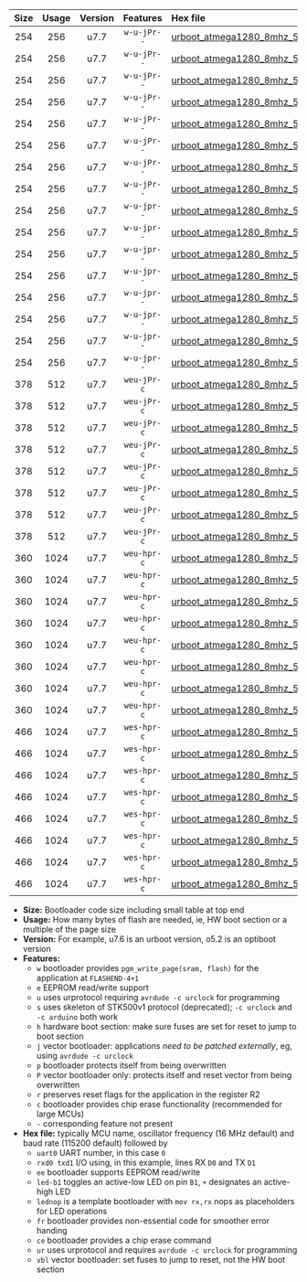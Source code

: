 |Size|Usage|Version|Features|Hex file|
|:-:|:-:|:-:|:-:|:--|
|254|256|u7.7|`w-u-jPr--`|[urboot_atmega1280_8mhz_500000bps_uart0_rxe0_txe1_led+b7_ur_vbl.hex](https://raw.githubusercontent.com/stefanrueger/urboot.hex/main/mcus/atmega1280/fcpu_8mhz/500000_bps/urboot_atmega1280_8mhz_500000bps_uart0_rxe0_txe1_led+b7_ur_vbl.hex)|
|254|256|u7.7|`w-u-jPr--`|[urboot_atmega1280_8mhz_500000bps_uart0_rxe0_txe1_lednop_ur_vbl.hex](https://raw.githubusercontent.com/stefanrueger/urboot.hex/main/mcus/atmega1280/fcpu_8mhz/500000_bps/urboot_atmega1280_8mhz_500000bps_uart0_rxe0_txe1_lednop_ur_vbl.hex)|
|254|256|u7.7|`w-u-jPr--`|[urboot_atmega1280_8mhz_500000bps_uart1_rxd2_txd3_led+b7_ur_vbl.hex](https://raw.githubusercontent.com/stefanrueger/urboot.hex/main/mcus/atmega1280/fcpu_8mhz/500000_bps/urboot_atmega1280_8mhz_500000bps_uart1_rxd2_txd3_led+b7_ur_vbl.hex)|
|254|256|u7.7|`w-u-jPr--`|[urboot_atmega1280_8mhz_500000bps_uart1_rxd2_txd3_lednop_ur_vbl.hex](https://raw.githubusercontent.com/stefanrueger/urboot.hex/main/mcus/atmega1280/fcpu_8mhz/500000_bps/urboot_atmega1280_8mhz_500000bps_uart1_rxd2_txd3_lednop_ur_vbl.hex)|
|254|256|u7.7|`w-u-jPr--`|[urboot_atmega1280_8mhz_500000bps_uart2_rxh0_txh1_led+b7_ur_vbl.hex](https://raw.githubusercontent.com/stefanrueger/urboot.hex/main/mcus/atmega1280/fcpu_8mhz/500000_bps/urboot_atmega1280_8mhz_500000bps_uart2_rxh0_txh1_led+b7_ur_vbl.hex)|
|254|256|u7.7|`w-u-jPr--`|[urboot_atmega1280_8mhz_500000bps_uart2_rxh0_txh1_lednop_ur_vbl.hex](https://raw.githubusercontent.com/stefanrueger/urboot.hex/main/mcus/atmega1280/fcpu_8mhz/500000_bps/urboot_atmega1280_8mhz_500000bps_uart2_rxh0_txh1_lednop_ur_vbl.hex)|
|254|256|u7.7|`w-u-jPr--`|[urboot_atmega1280_8mhz_500000bps_uart3_rxj0_txj1_led+b7_ur_vbl.hex](https://raw.githubusercontent.com/stefanrueger/urboot.hex/main/mcus/atmega1280/fcpu_8mhz/500000_bps/urboot_atmega1280_8mhz_500000bps_uart3_rxj0_txj1_led+b7_ur_vbl.hex)|
|254|256|u7.7|`w-u-jPr--`|[urboot_atmega1280_8mhz_500000bps_uart3_rxj0_txj1_lednop_ur_vbl.hex](https://raw.githubusercontent.com/stefanrueger/urboot.hex/main/mcus/atmega1280/fcpu_8mhz/500000_bps/urboot_atmega1280_8mhz_500000bps_uart3_rxj0_txj1_lednop_ur_vbl.hex)|
|254|256|u7.7|`w-u-jpr--`|[urboot_atmega1280_8mhz_500000bps_uart0_rxe0_txe1_led+b7_fr_ur_vbl.hex](https://raw.githubusercontent.com/stefanrueger/urboot.hex/main/mcus/atmega1280/fcpu_8mhz/500000_bps/urboot_atmega1280_8mhz_500000bps_uart0_rxe0_txe1_led+b7_fr_ur_vbl.hex)|
|254|256|u7.7|`w-u-jpr--`|[urboot_atmega1280_8mhz_500000bps_uart0_rxe0_txe1_lednop_fr_ur_vbl.hex](https://raw.githubusercontent.com/stefanrueger/urboot.hex/main/mcus/atmega1280/fcpu_8mhz/500000_bps/urboot_atmega1280_8mhz_500000bps_uart0_rxe0_txe1_lednop_fr_ur_vbl.hex)|
|254|256|u7.7|`w-u-jpr--`|[urboot_atmega1280_8mhz_500000bps_uart1_rxd2_txd3_led+b7_fr_ur_vbl.hex](https://raw.githubusercontent.com/stefanrueger/urboot.hex/main/mcus/atmega1280/fcpu_8mhz/500000_bps/urboot_atmega1280_8mhz_500000bps_uart1_rxd2_txd3_led+b7_fr_ur_vbl.hex)|
|254|256|u7.7|`w-u-jpr--`|[urboot_atmega1280_8mhz_500000bps_uart1_rxd2_txd3_lednop_fr_ur_vbl.hex](https://raw.githubusercontent.com/stefanrueger/urboot.hex/main/mcus/atmega1280/fcpu_8mhz/500000_bps/urboot_atmega1280_8mhz_500000bps_uart1_rxd2_txd3_lednop_fr_ur_vbl.hex)|
|254|256|u7.7|`w-u-jpr--`|[urboot_atmega1280_8mhz_500000bps_uart2_rxh0_txh1_led+b7_fr_ur_vbl.hex](https://raw.githubusercontent.com/stefanrueger/urboot.hex/main/mcus/atmega1280/fcpu_8mhz/500000_bps/urboot_atmega1280_8mhz_500000bps_uart2_rxh0_txh1_led+b7_fr_ur_vbl.hex)|
|254|256|u7.7|`w-u-jpr--`|[urboot_atmega1280_8mhz_500000bps_uart2_rxh0_txh1_lednop_fr_ur_vbl.hex](https://raw.githubusercontent.com/stefanrueger/urboot.hex/main/mcus/atmega1280/fcpu_8mhz/500000_bps/urboot_atmega1280_8mhz_500000bps_uart2_rxh0_txh1_lednop_fr_ur_vbl.hex)|
|254|256|u7.7|`w-u-jpr--`|[urboot_atmega1280_8mhz_500000bps_uart3_rxj0_txj1_led+b7_fr_ur_vbl.hex](https://raw.githubusercontent.com/stefanrueger/urboot.hex/main/mcus/atmega1280/fcpu_8mhz/500000_bps/urboot_atmega1280_8mhz_500000bps_uart3_rxj0_txj1_led+b7_fr_ur_vbl.hex)|
|254|256|u7.7|`w-u-jpr--`|[urboot_atmega1280_8mhz_500000bps_uart3_rxj0_txj1_lednop_fr_ur_vbl.hex](https://raw.githubusercontent.com/stefanrueger/urboot.hex/main/mcus/atmega1280/fcpu_8mhz/500000_bps/urboot_atmega1280_8mhz_500000bps_uart3_rxj0_txj1_lednop_fr_ur_vbl.hex)|
|378|512|u7.7|`weu-jPr-c`|[urboot_atmega1280_8mhz_500000bps_uart0_rxe0_txe1_ee_led+b7_fr_ce_ur_vbl.hex](https://raw.githubusercontent.com/stefanrueger/urboot.hex/main/mcus/atmega1280/fcpu_8mhz/500000_bps/urboot_atmega1280_8mhz_500000bps_uart0_rxe0_txe1_ee_led+b7_fr_ce_ur_vbl.hex)|
|378|512|u7.7|`weu-jPr-c`|[urboot_atmega1280_8mhz_500000bps_uart0_rxe0_txe1_ee_lednop_fr_ce_ur_vbl.hex](https://raw.githubusercontent.com/stefanrueger/urboot.hex/main/mcus/atmega1280/fcpu_8mhz/500000_bps/urboot_atmega1280_8mhz_500000bps_uart0_rxe0_txe1_ee_lednop_fr_ce_ur_vbl.hex)|
|378|512|u7.7|`weu-jPr-c`|[urboot_atmega1280_8mhz_500000bps_uart1_rxd2_txd3_ee_led+b7_fr_ce_ur_vbl.hex](https://raw.githubusercontent.com/stefanrueger/urboot.hex/main/mcus/atmega1280/fcpu_8mhz/500000_bps/urboot_atmega1280_8mhz_500000bps_uart1_rxd2_txd3_ee_led+b7_fr_ce_ur_vbl.hex)|
|378|512|u7.7|`weu-jPr-c`|[urboot_atmega1280_8mhz_500000bps_uart1_rxd2_txd3_ee_lednop_fr_ce_ur_vbl.hex](https://raw.githubusercontent.com/stefanrueger/urboot.hex/main/mcus/atmega1280/fcpu_8mhz/500000_bps/urboot_atmega1280_8mhz_500000bps_uart1_rxd2_txd3_ee_lednop_fr_ce_ur_vbl.hex)|
|378|512|u7.7|`weu-jPr-c`|[urboot_atmega1280_8mhz_500000bps_uart2_rxh0_txh1_ee_led+b7_fr_ce_ur_vbl.hex](https://raw.githubusercontent.com/stefanrueger/urboot.hex/main/mcus/atmega1280/fcpu_8mhz/500000_bps/urboot_atmega1280_8mhz_500000bps_uart2_rxh0_txh1_ee_led+b7_fr_ce_ur_vbl.hex)|
|378|512|u7.7|`weu-jPr-c`|[urboot_atmega1280_8mhz_500000bps_uart2_rxh0_txh1_ee_lednop_fr_ce_ur_vbl.hex](https://raw.githubusercontent.com/stefanrueger/urboot.hex/main/mcus/atmega1280/fcpu_8mhz/500000_bps/urboot_atmega1280_8mhz_500000bps_uart2_rxh0_txh1_ee_lednop_fr_ce_ur_vbl.hex)|
|378|512|u7.7|`weu-jPr-c`|[urboot_atmega1280_8mhz_500000bps_uart3_rxj0_txj1_ee_led+b7_fr_ce_ur_vbl.hex](https://raw.githubusercontent.com/stefanrueger/urboot.hex/main/mcus/atmega1280/fcpu_8mhz/500000_bps/urboot_atmega1280_8mhz_500000bps_uart3_rxj0_txj1_ee_led+b7_fr_ce_ur_vbl.hex)|
|378|512|u7.7|`weu-jPr-c`|[urboot_atmega1280_8mhz_500000bps_uart3_rxj0_txj1_ee_lednop_fr_ce_ur_vbl.hex](https://raw.githubusercontent.com/stefanrueger/urboot.hex/main/mcus/atmega1280/fcpu_8mhz/500000_bps/urboot_atmega1280_8mhz_500000bps_uart3_rxj0_txj1_ee_lednop_fr_ce_ur_vbl.hex)|
|360|1024|u7.7|`weu-hpr-c`|[urboot_atmega1280_8mhz_500000bps_uart0_rxe0_txe1_ee_led+b7_fr_ce_ur.hex](https://raw.githubusercontent.com/stefanrueger/urboot.hex/main/mcus/atmega1280/fcpu_8mhz/500000_bps/urboot_atmega1280_8mhz_500000bps_uart0_rxe0_txe1_ee_led+b7_fr_ce_ur.hex)|
|360|1024|u7.7|`weu-hpr-c`|[urboot_atmega1280_8mhz_500000bps_uart0_rxe0_txe1_ee_lednop_fr_ce_ur.hex](https://raw.githubusercontent.com/stefanrueger/urboot.hex/main/mcus/atmega1280/fcpu_8mhz/500000_bps/urboot_atmega1280_8mhz_500000bps_uart0_rxe0_txe1_ee_lednop_fr_ce_ur.hex)|
|360|1024|u7.7|`weu-hpr-c`|[urboot_atmega1280_8mhz_500000bps_uart1_rxd2_txd3_ee_led+b7_fr_ce_ur.hex](https://raw.githubusercontent.com/stefanrueger/urboot.hex/main/mcus/atmega1280/fcpu_8mhz/500000_bps/urboot_atmega1280_8mhz_500000bps_uart1_rxd2_txd3_ee_led+b7_fr_ce_ur.hex)|
|360|1024|u7.7|`weu-hpr-c`|[urboot_atmega1280_8mhz_500000bps_uart1_rxd2_txd3_ee_lednop_fr_ce_ur.hex](https://raw.githubusercontent.com/stefanrueger/urboot.hex/main/mcus/atmega1280/fcpu_8mhz/500000_bps/urboot_atmega1280_8mhz_500000bps_uart1_rxd2_txd3_ee_lednop_fr_ce_ur.hex)|
|360|1024|u7.7|`weu-hpr-c`|[urboot_atmega1280_8mhz_500000bps_uart2_rxh0_txh1_ee_led+b7_fr_ce_ur.hex](https://raw.githubusercontent.com/stefanrueger/urboot.hex/main/mcus/atmega1280/fcpu_8mhz/500000_bps/urboot_atmega1280_8mhz_500000bps_uart2_rxh0_txh1_ee_led+b7_fr_ce_ur.hex)|
|360|1024|u7.7|`weu-hpr-c`|[urboot_atmega1280_8mhz_500000bps_uart2_rxh0_txh1_ee_lednop_fr_ce_ur.hex](https://raw.githubusercontent.com/stefanrueger/urboot.hex/main/mcus/atmega1280/fcpu_8mhz/500000_bps/urboot_atmega1280_8mhz_500000bps_uart2_rxh0_txh1_ee_lednop_fr_ce_ur.hex)|
|360|1024|u7.7|`weu-hpr-c`|[urboot_atmega1280_8mhz_500000bps_uart3_rxj0_txj1_ee_led+b7_fr_ce_ur.hex](https://raw.githubusercontent.com/stefanrueger/urboot.hex/main/mcus/atmega1280/fcpu_8mhz/500000_bps/urboot_atmega1280_8mhz_500000bps_uart3_rxj0_txj1_ee_led+b7_fr_ce_ur.hex)|
|360|1024|u7.7|`weu-hpr-c`|[urboot_atmega1280_8mhz_500000bps_uart3_rxj0_txj1_ee_lednop_fr_ce_ur.hex](https://raw.githubusercontent.com/stefanrueger/urboot.hex/main/mcus/atmega1280/fcpu_8mhz/500000_bps/urboot_atmega1280_8mhz_500000bps_uart3_rxj0_txj1_ee_lednop_fr_ce_ur.hex)|
|466|1024|u7.7|`wes-hpr-c`|[urboot_atmega1280_8mhz_500000bps_uart0_rxe0_txe1_ee_led+b7_fr_ce.hex](https://raw.githubusercontent.com/stefanrueger/urboot.hex/main/mcus/atmega1280/fcpu_8mhz/500000_bps/urboot_atmega1280_8mhz_500000bps_uart0_rxe0_txe1_ee_led+b7_fr_ce.hex)|
|466|1024|u7.7|`wes-hpr-c`|[urboot_atmega1280_8mhz_500000bps_uart0_rxe0_txe1_ee_lednop_fr_ce.hex](https://raw.githubusercontent.com/stefanrueger/urboot.hex/main/mcus/atmega1280/fcpu_8mhz/500000_bps/urboot_atmega1280_8mhz_500000bps_uart0_rxe0_txe1_ee_lednop_fr_ce.hex)|
|466|1024|u7.7|`wes-hpr-c`|[urboot_atmega1280_8mhz_500000bps_uart1_rxd2_txd3_ee_led+b7_fr_ce.hex](https://raw.githubusercontent.com/stefanrueger/urboot.hex/main/mcus/atmega1280/fcpu_8mhz/500000_bps/urboot_atmega1280_8mhz_500000bps_uart1_rxd2_txd3_ee_led+b7_fr_ce.hex)|
|466|1024|u7.7|`wes-hpr-c`|[urboot_atmega1280_8mhz_500000bps_uart1_rxd2_txd3_ee_lednop_fr_ce.hex](https://raw.githubusercontent.com/stefanrueger/urboot.hex/main/mcus/atmega1280/fcpu_8mhz/500000_bps/urboot_atmega1280_8mhz_500000bps_uart1_rxd2_txd3_ee_lednop_fr_ce.hex)|
|466|1024|u7.7|`wes-hpr-c`|[urboot_atmega1280_8mhz_500000bps_uart2_rxh0_txh1_ee_led+b7_fr_ce.hex](https://raw.githubusercontent.com/stefanrueger/urboot.hex/main/mcus/atmega1280/fcpu_8mhz/500000_bps/urboot_atmega1280_8mhz_500000bps_uart2_rxh0_txh1_ee_led+b7_fr_ce.hex)|
|466|1024|u7.7|`wes-hpr-c`|[urboot_atmega1280_8mhz_500000bps_uart2_rxh0_txh1_ee_lednop_fr_ce.hex](https://raw.githubusercontent.com/stefanrueger/urboot.hex/main/mcus/atmega1280/fcpu_8mhz/500000_bps/urboot_atmega1280_8mhz_500000bps_uart2_rxh0_txh1_ee_lednop_fr_ce.hex)|
|466|1024|u7.7|`wes-hpr-c`|[urboot_atmega1280_8mhz_500000bps_uart3_rxj0_txj1_ee_led+b7_fr_ce.hex](https://raw.githubusercontent.com/stefanrueger/urboot.hex/main/mcus/atmega1280/fcpu_8mhz/500000_bps/urboot_atmega1280_8mhz_500000bps_uart3_rxj0_txj1_ee_led+b7_fr_ce.hex)|
|466|1024|u7.7|`wes-hpr-c`|[urboot_atmega1280_8mhz_500000bps_uart3_rxj0_txj1_ee_lednop_fr_ce.hex](https://raw.githubusercontent.com/stefanrueger/urboot.hex/main/mcus/atmega1280/fcpu_8mhz/500000_bps/urboot_atmega1280_8mhz_500000bps_uart3_rxj0_txj1_ee_lednop_fr_ce.hex)|

- **Size:** Bootloader code size including small table at top end
- **Usage:** How many bytes of flash are needed, ie, HW boot section or a multiple of the page size
- **Version:** For example, u7.6 is an urboot version, o5.2 is an optiboot version
- **Features:**
  + `w` bootloader provides `pgm_write_page(sram, flash)` for the application at `FLASHEND-4+1`
  + `e` EEPROM read/write support
  + `u` uses urprotocol requiring `avrdude -c urclock` for programming
  + `s` uses skeleton of STK500v1 protocol (deprecated); `-c urclock` and `-c arduino` both work
  + `h` hardware boot section: make sure fuses are set for reset to jump to boot section
  + `j` vector bootloader: applications *need to be patched externally*, eg, using `avrdude -c urclock`
  + `p` bootloader protects itself from being overwritten
  + `P` vector bootloader only: protects itself and reset vector from being overwritten
  + `r` preserves reset flags for the application in the register R2
  + `c` bootloader provides chip erase functionality (recommended for large MCUs)
  + `-` corresponding feature not present
- **Hex file:** typically MCU name, oscillator frequency (16 MHz default) and baud rate (115200 default) followed by
  + `uart0` UART number, in this case `0`
  + `rxd0 txd1` I/O using, in this example, lines RX `D0` and TX `D1`
  + `ee` bootloader supports EEPROM read/write
  + `led-b1` toggles an active-low LED on pin `B1`, `+` designates an active-high LED
  + `lednop` is a template bootloader with `mov rx,rx` nops as placeholders for LED operations
  + `fr` bootloader provides non-essential code for smoother error handing
  + `ce` bootloader provides a chip erase command
  + `ur` uses urprotocol and requires `avrdude -c urclock` for programming
  + `vbl` vector bootloader: set fuses to jump to reset, not the HW boot section
